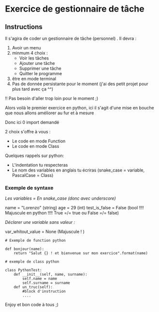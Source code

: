# Exercice de gestionnaire de tâche

## Instructions


Il s'agira de coder un gestionnaire de tâche (personnel) . Il devra :

1. Avoir un menu
2. minmum 4 choix :
    - Voir les tâches
    - Ajouter une tâche
    - Supprimer une tâche
    - Quitter le programme
3. être en mode terminal
4. Pas de donnée persistante pour le moment (j'ai des petit projet pour plus tard avec ça ^^)


!! Pas besoin d'aller trop loin pour le moment ;) 

Alors voilà le premier exercice en python, ici il s'agit d'une mise en bouche que nous allons améliorer au fur et à mesure

Donc ici 0 import demandé 

2 choix s'offre à vous :

- Le code en mode Function
- Le code en mode Class 



Quelques rappels sur python:

- L'indentation tu respecteras 
- Le nom des variables en anglais tu écriras (snake_case = variable, PascalCase = Class)

### Exemple de syntaxe 


_Les variables = En snake_case (donc avec underscore)_

name = "Lorenzo"  (string)
age = 29  (int)
test_is_false = False (bool !!!! Majuscule en python !!!! True =/= true ou False =/= false)

_Déclarer une variable sans valeur :_

var_whitout_value = None (Majuscule ! )





```` 
# Exemple de function python

def bonjour(name):
    return "Salut {} ! et bienvenue sur mon exercice".format(name)

````


````
# exemple de class python

class PythonTest:
    def __init__(self, name, surname):
        self.name = name
        self.surname = surname
    def un_truc(self):
        #block d'instruction
        ....

````




Enjoy et bon code à tous ;) 






